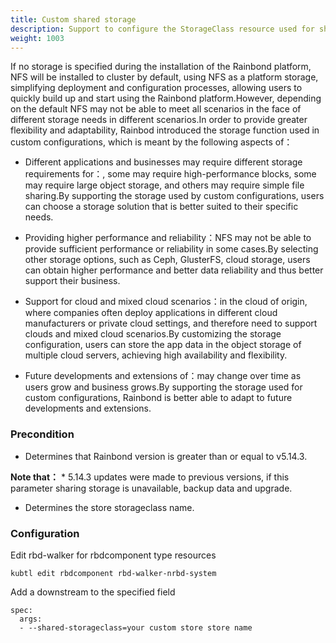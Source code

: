 ```yaml
---
title: Custom shared storage
description: Support to configure the StorageClass resource used for shared storage.
weight: 1003
---
```


If no storage is specified during the installation of the Rainbond platform, NFS will be installed to cluster by default, using NFS as a platform storage, simplifying deployment and configuration processes, allowing users to quickly build up and start using the Rainbond platform.However, depending on the default NFS may not be able to meet all scenarios in the face of different storage needs in different scenarios.In order to provide greater flexibility and adaptability, Rainbod introduced the storage function used in custom configurations, which is meant by the following aspects of：

- Different applications and businesses may require different storage requirements for：, some may require high-performance blocks, some may require large object storage, and others may require simple file sharing.By supporting the storage used by custom configurations, users can choose a storage solution that is better suited to their specific needs.

- Providing higher performance and reliability：NFS may not be able to provide sufficient performance or reliability in some cases.By selecting other storage options, such as Ceph, GlusterFS, cloud storage, users can obtain higher performance and better data reliability and thus better support their business.

- Support for cloud and mixed cloud scenarios：in the cloud of origin, where companies often deploy applications in different cloud manufacturers or private cloud settings, and therefore need to support clouds and mixed cloud scenarios.By customizing the storage configuration, users can store the app data in the object storage of multiple cloud servers, achieving high availability and flexibility.

- Future developments and extensions of：may change over time as users grow and business grows.By supporting the storage used for custom configurations, Rainbond is better able to adapt to future developments and extensions.

### Precondition

- Determines that Rainbond version is greater than or equal to v5.14.3.

**Note that：** \* 5.14.3 updates were made to previous versions, if this parameter sharing storage is unavailable, backup data and upgrade.

- Determines the store storageclass name.

### Configuration

Edit rbd-walker for rbdcomponent type resources

```
kubtl edit rbdcomponent rbd-walker-nrbd-system
```

Add a downstream to the specified field

```
spec:
  args:
  - --shared-storageclass=your custom store store name
```
